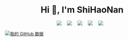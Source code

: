 
<h1 align="center">Hi 👋, I'm ShiHaoNan</h1>

<!-- 个人资料徽标 -->
<div align="center">
  <a href="http://polarday.top/"><img src="https://img.shields.io/badge/website-%E4%B8%AA%E4%BA%BA%E7%AB%99%E7%82%B9-blue"></a>&emsp;
  <a href="https://blog.csdn.net/shn111"><img src="https://img.shields.io/badge/CSDN-%E5%8D%9A%E5%AE%A2-c32136"></a>&emsp;
  <a href="https://leetcode.cn/u/time-7d/"><img src="https://img.shields.io/badge/LeetCode-%E5%8A%9B%E6%89%A3-yellow"></a>&emsp;
  <a href="https://www.acwing.com/user/myspace/index/165942/"><img src="https://img.shields.io/badge/AcWing-%E7%AE%97%E6%B3%95-green"></a>&emsp;
  <a href="https://github.com/shnpd"><img src="https://img.shields.io/badge/GitHub-%E4%BB%93%E5%BA%93-black"></a>&emsp;
</div>

[![我的 GitHub 数据](https://github-readme-stats.vercel.app/api?username=shnpd)]()
